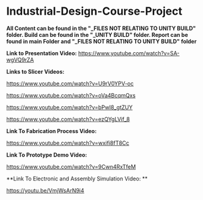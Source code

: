 # Industrial-Design-Course-Project

**All Content can be found in the "_FILES NOT RELATING TO UNITY BUILD" folder. Build can be found in the "_UNITY BUILD" folder. Report can be found in main Folder and "_FILES NOT RELATING TO UNITY BUILD" folder**


 **Link to Presentation Video:**
https://www.youtube.com/watch?v=SA-wgVQ9rZA


 **Links to Slicer Videos:**
 
https://www.youtube.com/watch?v=U9rV0YPV-oc

https://www.youtube.com/watch?v=oVa4BcqmQxs

https://www.youtube.com/watch?v=bPwI8_gtZUY

https://www.youtube.com/watch?v=ezQYgLVif_8


**Link To Fabrication Process Video:**

https://www.youtube.com/watch?v=wxifi8fT8Cc


**Link To Prototype Demo Video:**

https://www.youtube.com/watch?v=9Cwn4RxTfeM 


**Link To Electronic and Assembly Simulation Video: **

https://youtu.be/VmjWsArN9i4
